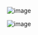 ![image](https://github.com/user-attachments/assets/5a1671bf-2f71-47ee-a221-997607054d7c)

![image](https://github.com/user-attachments/assets/8081778c-dde1-4a84-afbb-4d77afcdc4ba)

